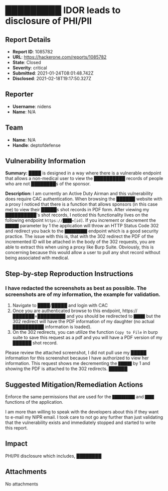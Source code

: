 # █████████ IDOR leads to disclosure of PHI/PII

## Report Details
- **Report ID**: 1085782
- **URL**: https://hackerone.com/reports/1085782
- **State**: Closed
- **Severity**: critical
- **Submitted**: 2021-01-24T08:01:48.742Z
- **Disclosed**: 2021-02-18T19:17:50.327Z

## Reporter
- **Username**: nidens
- **Name**: N/A

## Team
- **Name**: N/A
- **Handle**: deptofdefense

## Vulnerability Information
**Summary:**
████ is designed in a way where there is a vulnerable endpoint that allows a non-medical user to view the ██████████ records of people who are not ████████s of the sponsor. 

**Description:**
I am currently an Active Duty Airman and this vulnerability does require CAC authentication. When browsing the ██████ website with a proxy I noticed that there is a function that allows sponsors (in this case me) to view their █████s shot records in PDF form. After viewing my ██████████'s shot records, I noticed this functionality lives on the following endpoint `https://████=[id]`.  If you increment or decrement the `██████` parameter by 1 the application will throw an HTTP Status Code 302 and redirect you back to the `██████████` endpoint which is a good security practice. The issue with this is, that with the 302 redirect the PDF of the incremented ID will be attached in the body of the 302 requests, you are able to extract this when using a proxy like Burp Suite. Obviously, this is concerning because this would allow a user to pull any shot record without being associated with medical. 

## Step-by-step Reproduction Instructions
### I have redacted the screenshots as best as possible. The screenshots are of my information, the example for validation.

1. Navigate to ████/█████ and login with CAC
2.  Once you are authenticated browse to this endpoint, https://███████=█████████ and you should be redirected to `█████` but the 302 redirect will have the PDF information of my daughter (no actual ██████████ information is loaded).
3. On the 302 redirects, you can utilize the function `Copy to File` in burp suite to save this request as a pdf and you will have a PDF version of my ██████ shot record. 

Please review the attached screenshot, I did not pull use my █████ information for this screenshot because I have authorized to view her information. This request shows me decrementing the `██████` by 1 and showing the PDF is attached to the 302 redirects. 
██████


## Suggested Mitigation/Remediation Actions
Enforce the same permissions that are used for the `██████████` and `████` functions of the application. 

I am more than willing to speak with the developers about this if they want to e-mail my NIPR email. I took care to not go any further than just validating that the vulnerability exists and immediately stopped and started to write this report.

## Impact

PHI/PII disclosure which includes, ████████

## Attachments
No attachments
